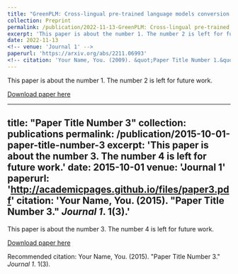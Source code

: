 ```yaml
---
title: "GreenPLM: Cross-lingual pre-trained language models conversion with (almost) no cost"
collection: Preprint
permalink: /publication/2022-11-13-GreenPLM: Cross-lingual pre-trained language models conversion with (almost) no cost.md-1
excerpt: 'This paper is about the number 1. The number 2 is left for future work.'
date: 2022-11-13
<!-- venue: 'Journal 1' -->
paperurl: 'https://arxiv.org/abs/2211.06993'
<!-- citation: 'Your Name, You. (2009). &quot;Paper Title Number 1.&quot; <i>Journal 1</i>. 1(1).' -->
---
```

This paper is about the number 1. The number 2 is left for future work.

[Download paper here](https://arxiv.org/pdf/2211.06993.pdf)

<!-- Recommended citation: Your Name, You. (2009). "Paper Title Number 1." <i>Journal 1</i>. 1(1). -->

---
title: "Paper Title Number 3"
collection: publications
permalink: /publication/2015-10-01-paper-title-number-3
excerpt: 'This paper is about the number 3. The number 4 is left for future work.'
date: 2015-10-01
venue: 'Journal 1'
paperurl: 'http://academicpages.github.io/files/paper3.pdf'
citation: 'Your Name, You. (2015). &quot;Paper Title Number 3.&quot; <i>Journal 1</i>. 1(3).'
---
This paper is about the number 3. The number 4 is left for future work.

[Download paper here](http://academicpages.github.io/files/paper3.pdf)

Recommended citation: Your Name, You. (2015). "Paper Title Number 3." <i>Journal 1</i>. 1(3).
